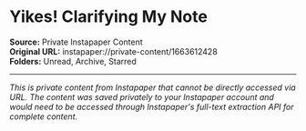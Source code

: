 # Yikes! Clarifying My Note

**Source:** Private Instapaper Content  
**Original URL:** instapaper://private-content/1663612428  
**Folders:** Unread, Archive, Starred  

---

*This is private content from Instapaper that cannot be directly accessed via URL. The content was saved privately to your Instapaper account and would need to be accessed through Instapaper's full-text extraction API for complete content.*